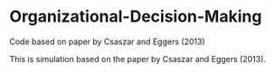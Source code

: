 # Organizational-Decision-Making
 Code based on paper by Csaszar and Eggers (2013)
 
 This is simulation based on the paper by Csaszar and Eggers (2013).
